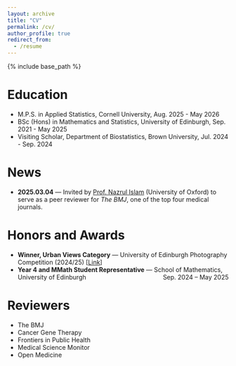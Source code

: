 ```yaml
---
layout: archive
title: "CV"
permalink: /cv/
author_profile: true
redirect_from:
  - /resume
---
```


{% include base_path %}

Education
======
* M.P.S. in Applied Statistics, Cornell University, Aug. 2025 - May 2026
* BSc (Hons) in Mathematics and Statistics, University of Edinburgh, Sep. 2021 - May 2025
* Visiting Scholar, Department of Biostatistics, Brown University, Jul. 2024 - Sep. 2024

</ul>

News
======
*  <strong>2025.03.04</strong> — Invited by <a href="https://www.ctsu.ox.ac.uk/team/nazrul-islam" target="_blank" rel="noopener noreferrer">Prof. Nazrul Islam</a> (University of Oxford) to serve as a peer reviewer for <i>The BMJ</i>, one of the top four medical journals.
  
</ul>

Honors and Awards
======
* <strong>Winner, Urban Views Category</strong> — University of Edinburgh Photography Competition (2024/25) [<a href="https://global.ed.ac.uk/stories/photography-competition-winners-edinburgh-in-focus" target="_blank" rel="noopener noreferrer">Link</a>]
* <strong>Year 4 and MMath Student Representative</strong> — School of Mathematics, University of Edinburgh <span style="float:right;">Sep. 2024 – May 2025</span>

</ul>

Reviewers
======
* The BMJ
* Cancer Gene Therapy
* Frontiers in Public Health
* Medical Science Monitor
* Open Medicine
